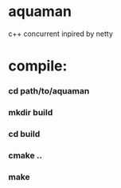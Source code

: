 # aquaman
c++ concurrent inpired by netty

# compile:
### cd path/to/aquaman
### mkdir build
### cd build
### cmake ..
### make

